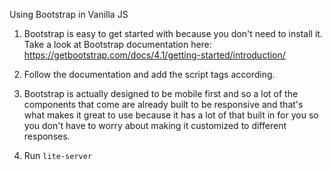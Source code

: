 Using Bootstrap in Vanilla JS

1. Bootstrap is easy to get started with because you don't need to install it. Take a look at Bootstrap documentation here: https://getbootstrap.com/docs/4.1/getting-started/introduction/

2. Follow the documentation and add the script tags according.

3. Bootstrap is actually designed to be mobile first and so a lot of the components that come are already built to be responsive and that's what makes it great to use because it has a lot of that built in for you so you don't have to worry about making it customized to different responses.

4. Run ```lite-server```